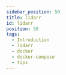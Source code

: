 ```yaml
---
sidebar_position: 50
title: lidarr
id: lidarr
position: 50
tags:
  - Introduction
  - lidarr
  - docker
  - docker-compose
  - tips
---
```

